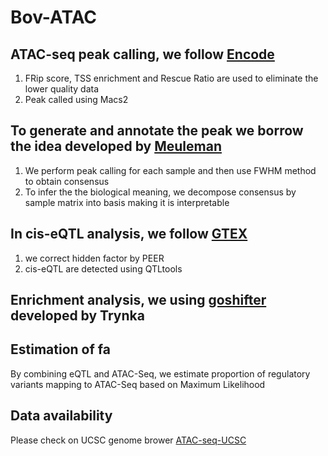 # Bov-ATAC
## ATAC-seq peak calling, we follow [Encode](https://www.encodeproject.org/data-standards/atac-seq/atac-encode4/)  
1. FRip score, TSS enrichment and Rescue Ratio are used to eliminate the lower quality data
2. Peak called using Macs2 
## To generate and annotate the peak we borrow the idea developed by [Meuleman](https://github.com/Altius/)  
1. We perform peak calling for each sample and then use FWHM method to obtain consensus  
2. To infer the the biological meaning, we decompose consensus by sample matrix into basis making it is interpretable  
## In cis-eQTL analysis, we follow [GTEX](https://gtexportal.org/home/methods)  
1. we correct hidden factor by PEER
2. cis-eQTL are detected using QTLtools
## Enrichment analysis, we using [goshifter](https://github.com/immunogenomics/goshifter) developed by Trynka 
## Estimation of fa
By combining eQTL and ATAC-Seq, we estimate proportion of regulatory variants mapping to ATAC-Seq based on Maximum Likelihood  
## Data availability  
Please check on UCSC genome brower [ATAC-seq-UCSC](http://genome.ucsc.edu/s/can_sichuan/bosTau9_atac)  
